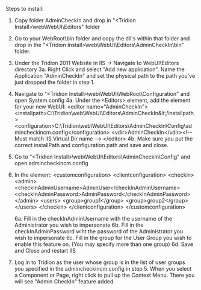Steps to install:

1. Copy folder AdminCheckIn and drop in "&lt;Tridion Install&gt;\web\WebUI\Editors" folder

2. Go to your WebRoot\bin folder and copy the dll's within that folder and drop in the "&lt;Tridion Install&gt;\web\WebUI\Editors\AdminCheckIn\bin\" folder.

3. Under the Tridion 2011 Website in IIS -&gt; Navigate to WebUI\Editors directory
	3a. Right Click and select "Add new application".  Name the Application "AdminCheckIn" and set the physical path to the path you've just dropped the folder in step 1.

4. Navigate to "&lt;Tridion Install&gt;\web\WebUI\WebRoot\Configuration" and open System.config
	4a. Under the &lt;Editors&gt; element, add the element for your new WebUI:
		&lt;editor name="AdminCheckIn"&gt;
              		&lt;installpath&gt;C:\Tridion\web\WebUI\Editors\AdminCheckIn\&lt;/installpath&gt;
              		&lt;configuration&gt;C:\Tridion\web\WebUI\Editors\AdminCheckIn\Config\admincheckincm.config&lt;/configuration&gt;
              		&lt;vdir&gt;AdminCheckIn&lt;/vdir&gt;&lt;!-- Must match IIS Virtual Dir name --&gt;
    		&lt;/editor&gt;
	4b. Make sure you put the correct installPath and configuration path and save and close.

5. Go to "&lt;Tridion Install&gt;\web\WebUI\Editors\AdminCheckIn\Config\" and open admincheckincm.config

6. In the element:
	&lt;customconfiguration&gt;
	    &lt;clientconfiguration&gt;
		    &lt;checkin&gt;
			&lt;admin&gt;
				&lt;checkInAdminUsername&gt;AdminUser&lt;/checkInAdminUsername&gt;
				&lt;checkInAdminPassword&gt;AdminPassword&lt;/checkInAdminPassword&gt;
			&lt;/admin&gt;
			&lt;users&gt;
				&lt;group&gt;group1&lt;/group&gt;
				&lt;group&gt;group2&lt;/group&gt;
			&lt;/users&gt;
		    &lt;/checkin&gt;
	    &lt;/clientconfiguration&gt;
	&lt;/customconfiguration&gt;
	
	6a. Fill in the checkInAdminUsername with the username of the Administrator you wish to impersonate
	6b. Fill in the checkInAdminPassword wiht the password of the Administrator you wish to impersonate
	6c. Fill in the group for the User Group you wish to enable this feature on. (You may specify more than one group)
	6d. Save and Close and restart IIS

7. Log in to Tridion as the user whose group is in the list of user groups you specified in the admincheckincm.config in step 5.  When you select a Component or Page, right click to pull up the Context Menu.  There you will see "Admin CheckIn" feature added.
